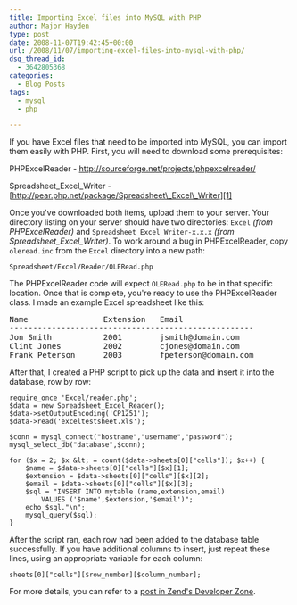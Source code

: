 ```yaml
---
title: Importing Excel files into MySQL with PHP
author: Major Hayden
type: post
date: 2008-11-07T19:42:45+00:00
url: /2008/11/07/importing-excel-files-into-mysql-with-php/
dsq_thread_id:
  - 3642805368
categories:
  - Blog Posts
tags:
  - mysql
  - php

---
```

If you have Excel files that need to be imported into MySQL, you can import them easily with PHP. First, you will need to download some prerequisites:

PHPExcelReader - <http://sourceforge.net/projects/phpexcelreader/>

Spreadsheet\_Excel\_Writer - [http://pear.php.net/package/Spreadsheet\_Excel\_Writer][1]

Once you've downloaded both items, upload them to your server. Your directory listing on your server should have two directories: `Excel` _(from PHPExcelReader)_ and `Spreadsheet_Excel_Writer-x.x.x` _(from Spreadsheet\_Excel\_Writer)_. To work around a bug in PHPExcelReader, copy `oleread.inc` from the `Excel` directory into a new path:

`Spreadsheet/Excel/Reader/OLERead.php`

The PHPExcelReader code will expect `OLERead.php` to be in that specific location. Once that is complete, you're ready to use the PHPExcelReader class. I made an example Excel spreadsheet like this:

<pre>Name                Extension   Email
----------------------------------------------------
Jon Smith           2001        jsmith@domain.com
Clint Jones         2002        cjones@domain.com
Frank Peterson      2003        fpeterson@domain.com</pre>

After that, I created a PHP script to pick up the data and insert it into the database, row by row:

```
require_once 'Excel/reader.php';
$data = new Spreadsheet_Excel_Reader();
$data->setOutputEncoding('CP1251');
$data->read('exceltestsheet.xls');

$conn = mysql_connect("hostname","username","password");
mysql_select_db("database",$conn);

for ($x = 2; $x &lt; = count($data->sheets[0]["cells"]); $x++) {
    $name = $data->sheets[0]["cells"][$x][1];
    $extension = $data->sheets[0]["cells"][$x][2];
    $email = $data->sheets[0]["cells"][$x][3];
    $sql = "INSERT INTO mytable (name,extension,email)
        VALUES ('$name',$extension,'$email')";
    echo $sql."\n";
    mysql_query($sql);
}
```


After the script ran, each row had been added to the database table successfully. If you have additional columns to insert, just repeat these lines, using an appropriate variable for each column:

```
sheets[0]["cells"][$row_number][$column_number];
```


For more details, you can refer to a [post in Zend's Developer Zone][2].

 [1]: http://pear.php.net/package/Spreadsheet_Excel_Writer
 [2]: http://devzone.zend.com/article/3336-Reading-and-Writing-Spreadsheets-with-PHP
